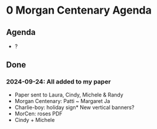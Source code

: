 # 0 Morgan Centenary Agenda

## Agenda

* ?


## Done

### 2024-09-24: All added to my paper

* Paper sent to Laura, Cindy, Michele & Randy
* Morgan Centenary: Patti ~ Margaret Ja
* Charlie-boy: holiday sign* New vertical banners?
* MorCen: roses PDF
* Cindy + Michele